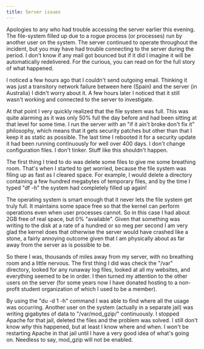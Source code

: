 ```yaml
---
title: Server issues
---
```


Apologies to any who had trouble accessing the server earlier this evening. The file-system filled up due to a rogue process (or processes) run by another user on the system. The server continued to operate throughout the incident, but you may have had trouble connecting to the server during the period. I don't know if any mail got bounced but if it did I imagine it will be automatically redelivered. For the curious, you can read on for the full story of what happened.





I noticed a few hours ago that I couldn't send outgoing email. Thinking it was just a transitory network failure between here (Spain) and the server (in Australia) I didn't worry about it. A few hours later I noticed that it still wasn't working and connected to the server to investigate.

At that point I very quickly realized that the file system was full. This was quite alarming as it was only 50% full the day before and had been sitting at that level for some time. I run the server with an "if it ain't broke don't fix it" philosophy, which means that it gets security patches but other than that I keep it as static as possible. The last time I rebooted it for a security update it had been running continuously for well over 400 days. I don't change configuration files. I don't tinker. Stuff like this shouldn't happen.

The first thing I tried to do was delete some files to give me some breathing room. That's when I started to get worried, because the file system was filing up as fast as I cleared space. For example, I would delete a directory containing a few hundred megabytes of temporary files, and by the time I typed "df -h" the system had completely filled up again!

The operating system is smart enough that it never lets the file system get truly full. It maintains some space free so that the kernel can perform operations even when user processes cannot. So in this case I had about 2GB free of real space, but 0% "available". Given that something was writing to the disk at a rate of a hundred or so meg per second I am very glad the kernel does that otherwise the server would have crashed like a stone, a fairly annoying outcome given that I am physically about as far away from the server as is possible to be.

So there I was, thousands of miles away from my server, with no breathing room and a little nervous. The first thing I did was check the "/var" directory, looked for any runaway log files, looked at all my websites, and everything seemed to be in order. I then turned my attention to the other users on the server (for some years now I have donated hosting to a non-profit student organization of which I used to be a member).

By using the "du -d 1 -h" command I was able to find where all the usage was occurring. Another user on the system (actually in a separate jail) was writing gigabytes of data to "/var/mod\_gzip/" continuously. I stopped Apache for that jail, deleted the files and the problem was solved. I still don't know *why* this happened, but at least I know where and when. I won't be restarting Apache in that jail until I have a very good idea of what's going on. Needless to say, mod\_gzip will not be enabled.
